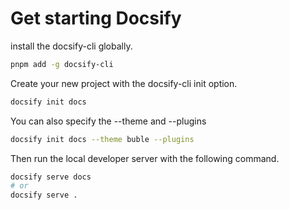 # Get starting Docsify 
install the docsify-cli globally.
```bash
pnpm add -g docsify-cli
```
Create your new project with the docsify-cli init option.
```bash
docsify init docs
```
You can also specify the --theme and --plugins
```bash
docsify init docs --theme buble --plugins
```
Then run the local developer server with the following command.
```bash
docsify serve docs
# or
docsify serve .
```
